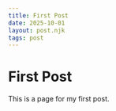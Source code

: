 ```yaml
--- 
title: First Post
date: 2025-10-01
layout: post.njk
tags: post 
---
```

# First Post
This is a page for my first post. 